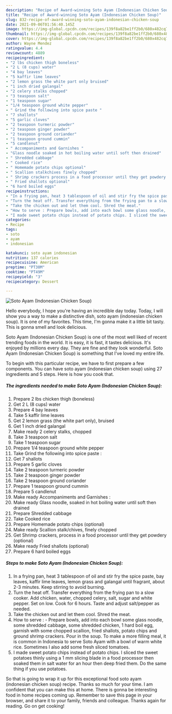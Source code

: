 ```yaml
---
description: "Recipe of Award-winning Soto Ayam (Indonesian Chicken Soup)"
title: "Recipe of Award-winning Soto Ayam (Indonesian Chicken Soup)"
slug: 832-recipe-of-award-winning-soto-ayam-indonesian-chicken-soup
date: 2021-09-06T01:56:40.145Z
image: https://img-global.cpcdn.com/recipes/139f8a82be1ff2b0/680x482cq70/soto-ayam-indonesian-chicken-soup-recipe-main-photo.jpg
thumbnail: https://img-global.cpcdn.com/recipes/139f8a82be1ff2b0/680x482cq70/soto-ayam-indonesian-chicken-soup-recipe-main-photo.jpg
cover: https://img-global.cpcdn.com/recipes/139f8a82be1ff2b0/680x482cq70/soto-ayam-indonesian-chicken-soup-recipe-main-photo.jpg
author: Wayne Mendez
ratingvalue: 4.4
reviewcount: 4889
recipeingredient:
- "2 lbs chicken thigh boneless"
- "2 L (8 cups) water"
- "4 bay leaves"
- "5 kaffir lime leaves"
- "2 lemon grass the white part only bruised"
- "1 inch dried galangal"
- "2 celery stalks chopped"
- "3 teaspoon salt"
- "1 teaspoon sugar"
- "1/4 teaspoon ground white pepper"
- " Grind the following into spice paste "
- "7 shallots"
- "5 garlic cloves"
- "2 teaspoon turmeric powder"
- "2 teaspoon ginger powder"
- "2 teaspoon ground coriander"
- "1 teaspoon ground cummin"
- "5 candlenut"
- " Accompaniments and Garnishes "
- "Glass noodle soaked in hot boiling water until soft then drained"
- " Shredded cabbage"
- " Cooked rice"
- " Homemade potato chips optional"
- " Scallion stalkchives finely chopped"
- " Shrimp crackers process in a food processor until they get powdery optional"
- " Fried shallots optional"
- "6 hard boiled eggs"
recipeinstructions:
- "In a frying pan, heat 3 tablespoon of oil and stir fry the spice paste, bay leaves, kaffir lime leaves, lemon grass and galangal until fragrant, about 2-3 minutes. Keep stirring to avoid burning."
- "Turn the heat off. Transfer everything from the frying pan to a slow cooker. Add chicken, water, chopped celery, salt, sugar and white pepper. Set on low. Cook for 6 hours. Taste and adjust salt/pepper as needed."
- "Take the chicken out and let them cool. Shred the meat."
- "How to serve : Prepare bowls, add into each bowl some glass noodle, some shredded cabbage, some shredded chicken, 1 hard boil egg, garnish with some chopped scallion, fried shallots, potato chips and ground shrimp crackers. Pour in the soup. To make a more filling meal, it is common in Indonesia to serve Soto Ayam with a bowl of warm white rice. Sometimes I also add some fresh sliced tomatoes."
- "I made sweet potato chips instead of potato chips. I sliced the sweet potatoes thinly using a 1 mm slicing blade in a food processor then soaked them in salt water for an hour then deep fried them. Do the same thing if you use potatoes."
categories:
- Recipe
tags:
- soto
- ayam
- indonesian

katakunci: soto ayam indonesian 
nutrition: 137 calories
recipecuisine: American
preptime: "PT30M"
cooktime: "PT49M"
recipeyield: "3"
recipecategory: Dessert

---
```



![Soto Ayam (Indonesian Chicken Soup)](https://img-global.cpcdn.com/recipes/139f8a82be1ff2b0/680x482cq70/soto-ayam-indonesian-chicken-soup-recipe-main-photo.jpg)

Hello everybody, I hope you're having an incredible day today. Today, I will show you a way to make a distinctive dish, soto ayam (indonesian chicken soup). It is one of my favorites. This time, I'm gonna make it a little bit tasty. This is gonna smell and look delicious.



Soto Ayam (Indonesian Chicken Soup) is one of the most well liked of recent trending foods in the world. It is easy, it is fast, it tastes delicious. It's enjoyed by millions every day. They are fine and they look wonderful. Soto Ayam (Indonesian Chicken Soup) is something that I've loved my entire life.


To begin with this particular recipe, we have to first prepare a few components. You can have soto ayam (indonesian chicken soup) using 27 ingredients and 5 steps. Here is how you cook that.

<!--inarticleads1-->

##### The ingredients needed to make Soto Ayam (Indonesian Chicken Soup):

1. Prepare 2 lbs chicken thigh (boneless)
1. Get 2 L (8 cups) water
1. Prepare 4 bay leaves
1. Take 5 kaffir lime leaves
1. Get 2 lemon grass (the white part only), bruised
1. Get 1 inch dried galangal
1. Make ready 2 celery stalks, chopped
1. Take 3 teaspoon salt
1. Take 1 teaspoon sugar
1. Prepare 1/4 teaspoon ground white pepper
1. Take  Grind the following into spice paste :
1. Get 7 shallots
1. Prepare 5 garlic cloves
1. Take 2 teaspoon turmeric powder
1. Take 2 teaspoon ginger powder
1. Take 2 teaspoon ground coriander
1. Prepare 1 teaspoon ground cummin
1. Prepare 5 candlenut
1. Make ready  Accompaniments and Garnishes :
1. Make ready Glass noodle, soaked in hot boiling water until soft then drained
1. Prepare  Shredded cabbage
1. Take  Cooked rice
1. Prepare  Homemade potato chips (optional)
1. Make ready  Scallion stalk/chives, finely chopped
1. Get  Shrimp crackers, process in a food processor until they get powdery (optional)
1. Make ready  Fried shallots (optional)
1. Prepare 6 hard boiled eggs




<!--inarticleads2-->

##### Steps to make Soto Ayam (Indonesian Chicken Soup):

1. In a frying pan, heat 3 tablespoon of oil and stir fry the spice paste, bay leaves, kaffir lime leaves, lemon grass and galangal until fragrant, about 2-3 minutes. Keep stirring to avoid burning.
1. Turn the heat off. Transfer everything from the frying pan to a slow cooker. Add chicken, water, chopped celery, salt, sugar and white pepper. Set on low. Cook for 6 hours. Taste and adjust salt/pepper as needed.
1. Take the chicken out and let them cool. Shred the meat.
1. How to serve : - Prepare bowls, add into each bowl some glass noodle, some shredded cabbage, some shredded chicken, 1 hard boil egg, garnish with some chopped scallion, fried shallots, potato chips and ground shrimp crackers. Pour in the soup. To make a more filling meal, it is common in Indonesia to serve Soto Ayam with a bowl of warm white rice. Sometimes I also add some fresh sliced tomatoes.
1. I made sweet potato chips instead of potato chips. I sliced the sweet potatoes thinly using a 1 mm slicing blade in a food processor then soaked them in salt water for an hour then deep fried them. Do the same thing if you use potatoes.




So that is going to wrap it up for this exceptional food soto ayam (indonesian chicken soup) recipe. Thanks so much for your time. I am confident that you can make this at home. There is gonna be interesting food in home recipes coming up. Remember to save this page in your browser, and share it to your family, friends and colleague. Thanks again for reading. Go on get cooking!
